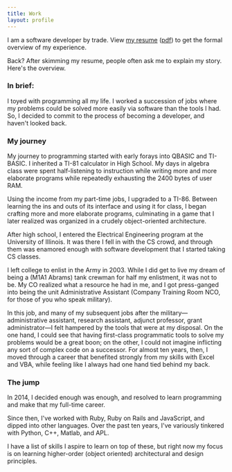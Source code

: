 ```yaml
---
title: Work
layout: profile
---
```


I am a software developer by trade. View [my resume][resume] ([pdf][pdf]) to get the formal overview of my experience.

Back? After skimming my resume, people often ask me to explain my story. Here's the overview.

### In brief:

I toyed with programming all my life. I worked a succession of jobs where my problems could be solved more easily via software than the tools I had. So, I decided to commit to the process of becoming a developer, and haven't looked back.

### My journey

My journey to programming started with early forays into QBASIC and TI-BASIC. I inherited a TI-81 calculator in High School. My days in algebra class were spent half-listening to instruction while writing more and more elaborate programs while repeatedly exhausting the 2400 bytes of user RAM.

Using the income from my part-time jobs, I upgraded to a TI-86. Between learning the ins and outs of its interface and using it for class, I began crafting more and more elaborate programs, culminating in a game that I later realized was organized in a crudely object-oriented architecture.

After high school, I entered the Electrical Engineering program at the University of Illinois. It was there I fell in with the CS crowd, and through them was enamored enough with software development that I started taking CS classes.

I left college to enlist in the Army in 2003. While I did get to live my dream of being a (M1A1 Abrams) tank crewman for half my enlistment, it was not to be. My CO realized what a resource he had in me, and I got press-ganged into being the unit Administrative Assistant (Company Training Room NCO, for those of you who speak military).

In this job, and many of my subsequent jobs after the military—administrative assistant, research assistant, adjunct professor, grant administrator—I felt hampered by the tools that were at my disposal. On the one hand, I could see that having first-class programmatic tools to solve my problems would be a great boon; on the other, I could not imagine inflicting any sort of complex code on a successor. For almost ten years, then, I moved through a career that benefited strongly from my skills with Excel and VBA, while feeling like I always had one hand tied behind my back.

### The jump

In 2014, I decided enough was enough, and resolved to learn programming and make that my full-time career.

Since then, I've worked with Ruby, Ruby on Rails and JavaScript, and dipped into other languages. Over the past ten years, I've variously tinkered with Python, C++, Matlab, and APL.

I have a list of skills I aspire to learn on top of these, but right now my focus is on learning higher-order (object oriented) architectural and design principles.

[resume]: /resume
[pdf]: /files/resume-201712.pdf

